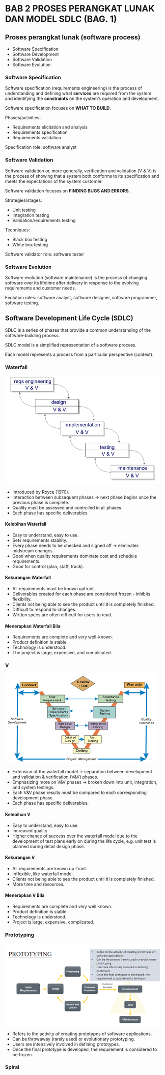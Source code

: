# BAB 2 PROSES PERANGKAT LUNAK DAN MODEL SDLC (BAG. 1)

## Proses perangkat lunak (software process)

- Software Specification
- Software Development
- Software Validation
- Software Evolution

### Software Specification

Software specification (requirements engineering) is the process of understanding and defining what **services** are required from the system and identifying the **constraints** on the system’s operation and development.

Software specification focuses on **WHAT TO BUILD**.

Phases/activities:

- Requirements elicitation and analysis
- Requirements specification
- Requirements validation

Specification role: software analyst

### Software Validation

Software validation or, more generally, verification and validation (V & V) is the process of showing that a system both conforms to its specification and meets the expectations of the system customer.

Software validation focuses on **FINDING BUGS AND ERRORS**.

Strategies/stages:

- Unit testing
- Integration testing
- Validation/requirements testing

Techniques:

- Black box testing
- White box testing

Software validator role: software tester

### Software Evolution

Software evolution (software maintenance) is the process of changing software over its lifetime after delivery in response to the evolving requirements and customer needs.

Evolution roles: software analyst, software designer, software programmer, software testing.

## Software Development Life Cycle (SDLC)

SDLC is a series of phases that provide a common understanding of the software-building process.

SDLC model is a simplified representation of a software process.

Each model represents a process from a particular perspective (context).

### Waterfall

![Waterfall](https://github.com/SyafaHadyan/learn/blob/main/src/Note/Rekayasa%20Perangkat%20Lunak/Pictures/Bab%202/Waterfall.png)

- Introduced by Royce (1970).
- Interaction between subsequent phases -> next phase begins once the previous phase is complete.
- Quality must be assessed and controlled in all phases
- Each phase has specific deliverables

#### Kelebihan Waterfall

- Easy to understand, easy to use.
- Sets requirements stability.
- Every phase needs to be checked and signed off -> eliminates midstream changes.
- Good when quality requirements dominate cost and schedule requirements.
- Good for control (plan, staff, track).

#### Kekurangan Waterfall

- All requirements must be known upfront.
- Deliverables created for each phase are considered frozen - inhibits flexibility.
- Clients not being able to see the product until it is completely finished.
- Difficult to respond to changes.
- Written specs are often difficult for users to read.

#### Menerapkan Waterfall Bila

- Requirements are complete and very well-known.
- Product definition is stable.
- Technology is understood.
- The project is large, expensive, and complicated.

### V

![V](https://github.com/SyafaHadyan/learn/blob/main/src/Note/Rekayasa%20Perangkat%20Lunak/Pictures/Bab%202/V.png)

- Extension of the waterfall model -> separation between development and validation & verification (V&V) phases.
- Emphasizing more on V&V phases -> broken down into unit, integration, and system testings.
- Each V&V phase results must be compared to each corresponding development phase.
- Each phase has specific deliverables.

#### Kelebihan V

- Easy to understand, easy to use.
- Increased quality.
- Higher chance of success over the waterfall model due to the development of test plans early on during the life cycle, e.g. unit test is planned during detail design phase.

#### Kekurangan V

- All requirements are known up-front.
- Inflexible, like waterfall model.
- Clients not being able to see the product until it is completely finished.
- More time and resources.

#### Menerapkan V Bila

- Requirements are complete and very well known.
- Product definition is stable.
- Technology is understood.
- Project is large, expensive, complicated.

### Prototyping

![Prototyping](https://github.com/SyafaHadyan/learn/blob/main/src/Note/Rekayasa%20Perangkat%20Lunak/Pictures/Bab%202/Prototyping.png)

- Refers to the activity of creating prototypes of software applications.
- Can be throwaway (rarely used) or evolutionary prototyping.
- Users are intensively involved in defining prototypes.
- Once the final prototype is developed, the requirement is considered to be frozen.

### Spiral
